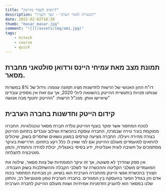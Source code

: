 ```yaml
---
title: "רוצים לעבוד בהייטק?"
description: "הכשרות למגזר הערבי - קצר ולעניין"
date: 2022-02-02T18:30
thumb: "masar_masar.jpg"
comment: "![](/assets/img/ami.jpg)"
tags:
    - hitech
    - course
    - quick
---
```


## תמונת מצב מאת עמיחי היינס ורדואן סולטאני מחברת מסאר.

דו"ח ההון האנושי של הרשות לחדשנות מציג תמונה עגומה: גידול של 8% במשרות שנותנו פנויות בתעשיית ההייטק בהשוואה ליולי 2020, אך עם זאת אין מספיק עובדים שיאיישו אותן. מנכ"ל הרשות: "ההייטק יחטוף מכה אנושה"

## קידום הייטק וחדשנות בחברה הערבית 
לנוכח המחסור אשר פוקד בענף ההייטק נולדה חברת מסאר טכנולוגיות. החברה ממוקמת בעיר טירה שבמרכז, החברה עוסקת בהכשרת ושילוב עובדים בתחום ההייטק בצורה מהירה ויעילה.
החברה מציעה קורסים במגוון נושאים שחסרים בשוק, שיכולים להתאים למועמדים מעולם ההייטק וגם למי שאין לו כלל רקע בתחום.
הדרישות בעיקר מסתמכים על חשיבה לוגית ואנליטית, ידע בסיסי באנגלית, יכולת למידה והתמדה, והמון מוטיבציה להצלחה.

אין ספק שהדרך לא פשוטה, אך זה עיקר המומחיות של צוות מסאר, שילווה את המועמדים משלבי הקליטה וההכשרה עד לשלבי הקבלה וההשתלבות בשוק העבודה. 
הצורך בהכשרת אנשי הייטק מהחברה הערבית הוא בשיאו. הן מבחינת המחסור בכוח אדם והן בגודל הפער בהעסקה בין המגזרים. 
בחברה הערבית טמון פוטנציאל רב, והחזון שלנו במסאר הוא להעניק הזדמניות אמיתיות ושוות מעולם ההייטק לחברה הערבית
